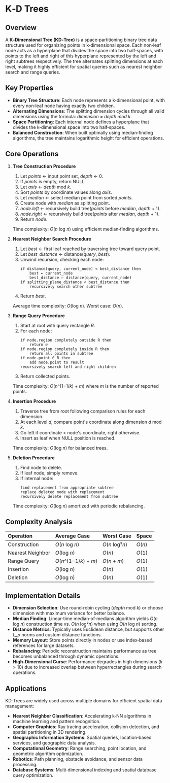 # K‐D Trees

## Overview

A **K‐Dimensional Tree (KD‐Tree)** is a space‐partitioning binary tree data structure used for organizing points in k‐dimensional space. Each non‐leaf node acts as a hyperplane that divides the space into two half‐spaces, with points to the left and right of this hyperplane represented by the left and right subtrees respectively. The tree alternates splitting dimensions at each level, making it highly efficient for spatial queries such as nearest neighbor search and range queries.

## Key Properties

- **Binary Tree Structure**: Each node represents a k‐dimensional point, with every non‐leaf node having exactly two children.
- **Alternating Dimensions**: The splitting dimension cycles through all valid dimensions using the formula: *dimension = depth mod k*.
- **Space Partitioning**: Each internal node defines a hyperplane that divides the k‐dimensional space into two half‐spaces.
- **Balanced Construction**: When built optimally using median‐finding algorithms, the tree maintains logarithmic height for efficient operations.

## Core Operations

1. **Tree Construction**
   **Procedure**
   1. Let *points* ← input point set, *depth* ← 0.
   2. If *points* is empty, return NULL.
   3. Let *axis* ← *depth* mod *k*.
   4. Sort *points* by coordinate values along *axis*.
   5. Let *median* ← select median point from sorted *points*.
   6. Create node with *median* as splitting point.
   7. *node.left* ← recursively build tree(*points* before *median*, *depth* + 1).
   8. *node.right* ← recursively build tree(*points* after *median*, *depth* + 1).
   9. Return *node*.
   
   Time complexity: *O*(*n* log *n*) using efficient median‐finding algorithms.

2. **Nearest Neighbor Search**
   **Procedure**
   1. Let *best* ← first leaf reached by traversing tree toward query point.
   2. Let *best_distance* ← distance(*query*, *best*).
   3. Unwind recursion, checking each node:
      ```
      if distance(query, current_node) < best_distance then
          best ← current_node
          best_distance ← distance(query, current_node)
      if splitting_plane_distance < best_distance then
          recursively search other subtree
      ```
   4. Return *best*.
   
   Average time complexity: *O*(log *n*). Worst case: *O*(*n*).

3. **Range Query**
   **Procedure**
   1. Start at root with query rectangle *R*.
   2. For each node:
      ```
      if node.region completely outside R then
          return ∅
      if node.region completely inside R then  
          return all points in subtree
      if node.point ∈ R then
          add node.point to result
      recursively search left and right children
      ```
   3. Return collected points.
   
   Time complexity: *O*(*n*^(1−1/*k*) + *m*) where *m* is the number of reported points.

4. **Insertion**
   **Procedure**
   1. Traverse tree from root following comparison rules for each dimension.
   2. At each level *d*, compare point's coordinate along dimension *d* mod *k*.
   3. Go left if coordinate < node's coordinate, right otherwise.
   4. Insert as leaf when NULL position is reached.
   
   Time complexity: *O*(log *n*) for balanced trees.

5. **Deletion**
   **Procedure**
   1. Find node to delete.
   2. If leaf node, simply remove.
   3. If internal node:
      ```
      find replacement from appropriate subtree
      replace deleted node with replacement
      recursively delete replacement from subtree
      ```
   
   Time complexity: *O*(log *n*) amortized with periodic rebalancing.

## Complexity Analysis

| Operation | Average Case | Worst Case | Space |
| :-- | :-- | :-- | :-- |
| Construction | *O*(*n* log *n*) | *O*(*n* log²*n*) | *O*(*n*) |
| Nearest Neighbor | *O*(log *n*) | *O*(*n*) | *O*(1) |
| Range Query | *O*(*n*^(1−1/*k*) + *m*) | *O*(*n* + *m*) | *O*(1) |
| Insertion | *O*(log *n*) | *O*(*n*) | *O*(1) |
| Deletion | *O*(log *n*) | *O*(*n*) | *O*(1) |

## Implementation Details

- **Dimension Selection**: Use round‐robin cycling (*depth* mod *k*) or choose dimension with maximum variance for better balance.
- **Median Finding**: Linear‐time median‐of‐medians algorithm yields *O*(*n* log *n*) construction time vs. *O*(*n* log²*n*) when using *O*(*n* log *n*) sorting.
- **Distance Metrics**: Typically uses Euclidean distance, but supports other *L_p* norms and custom distance functions.
- **Memory Layout**: Store points directly in nodes or use index‐based references for large datasets.
- **Rebalancing**: Periodic reconstruction maintains performance as tree becomes unbalanced through dynamic operations.
- **High‐Dimensional Curse**: Performance degrades in high dimensions (*k* > 10) due to increased overlap between hyperrectangles during search operations.

## Applications

KD‐Trees are widely used across multiple domains for efficient spatial data management:

- **Nearest Neighbor Classification**: Accelerating k‐NN algorithms in machine learning and pattern recognition.
- **Computer Graphics**: Ray tracing acceleration, collision detection, and spatial partitioning in 3D rendering.
- **Geographic Information Systems**: Spatial queries, location‐based services, and geographic data analysis.
- **Computational Geometry**: Range searching, point location, and geometric algorithm optimization.
- **Robotics**: Path planning, obstacle avoidance, and sensor data processing.
- **Database Systems**: Multi‐dimensional indexing and spatial database query optimization.